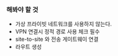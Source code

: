 ### 해봐야 할 것
- 가상 프라이빗 네트워크를 사용하지 않는다.
- VPN 연결시 정적 경로 사용 체크 필수
- site-to-site 와 전송 게이트웨이 연결
- 라우트 생성